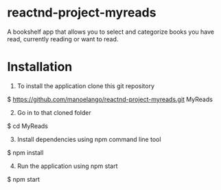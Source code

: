 # reactnd-project-myreads
A bookshelf app that allows you to select and categorize books you have read, currently reading or want to read.

# Installation
1. To install the application clone this git repository

  $ https://github.com/manoelango/reactnd-project-myreads.git MyReads

2. Go in to that cloned folder

  $ cd MyReads

3. Install dependencies using npm command line tool

  $ npm install

4. Run the application using npm start

  $ npm start


